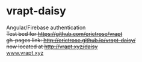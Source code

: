 # vrapt-daisy
Angular/Firebase authentication
<br>
~~Test bed for https://github.com/erictrose/vrapt <br>~~
~~gh-pages link: http://erictrose.github.io/vrapt-daisy/~~ <br>
~~now located at http://vrapt.xyz/daisy <br>~~
www.vrapt.xyz
